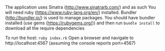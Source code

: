 The application uses Sinatra (http://www.sinatrarb.com/) and as such You will need ruby (https://www.ruby-lang.org/en/) installed. 
Bundler (http://bundler.io/) is used to manage packages. You should have bundler installed (use gems (https://rubygems.org/)) and then run 
``bundle install``
to download all the require dependencies

To run the host:
``ruby index.rb``
Open a browser and navigate to http://localhost:4567 (assuming the console reports port=4567)